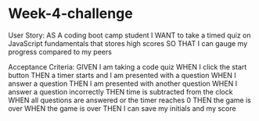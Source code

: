 # Week-4-challenge

User Story: 
AS A coding boot camp student
I WANT to take a timed quiz on JavaScript fundamentals that stores high scores
SO THAT I can gauge my progress compared to my peers

Acceptance Criteria:
GIVEN I am taking a code quiz
WHEN I click the start button
THEN a timer starts and I am presented with a question
WHEN I answer a question
THEN I am presented with another question
WHEN I answer a question incorrectly
THEN time is subtracted from the clock
WHEN all questions are answered or the timer reaches 0
THEN the game is over
WHEN the game is over
THEN I can save my initials and my score

